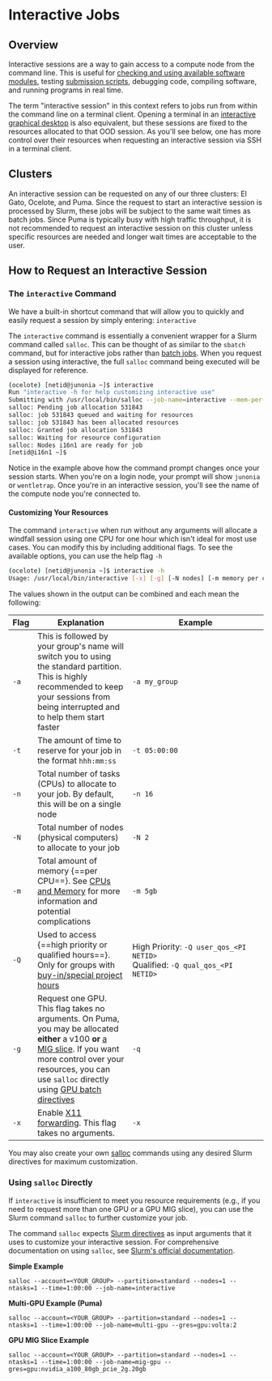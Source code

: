 # Interactive Jobs

## Overview

Interactive sessions are a way to gain access to a compute node from the command line. This is useful for [checking and using available software modules](../../software/modules/), testing [submission scripts](../batch_jobs/intro/), debugging code, compiling software, and running programs in real time. 

The term "interactive session" in this context refers to jobs run from within the command line on a terminal client. Opening a terminal in an [interactive graphical desktop](../open_on_demand/) is also equivalent, but these sessions are fixed to the resources allocated to that OOD session. As you'll see below, one has more control over their resources when requesting an interactive session via SSH in a terminal client.

## Clusters 

An interactive session can be requested on any of our three clusters: El Gato, Ocelote, and Puma. Since the request to start an interactive session is processed by Slurm, these jobs will be subject to the same wait times as batch jobs. Since Puma is typically busy with high traffic throughput, it is not recommended to request an interactive session on this cluster unless specific resources are needed and longer wait times are acceptable to the user. 


## How to Request an Interactive Session



### The ```interactive``` Command

We have a built-in shortcut command that will allow you to quickly and easily request a session by simply entering: ```interactive```

The ```interactive``` command is essentially a convenient wrapper for a Slurm command called ```salloc```. This can be thought of as similar to the `sbatch` command, but for interactive jobs rather than [batch jobs](../batch_jobs/intro). When you request a session using interactive, the full `salloc` command being executed will be displayed for reference.

```bash
(ocelote) [netid@junonia ~]$ interactive
Run "interactive -h for help customizing interactive use"
Submitting with /usr/local/bin/salloc --job-name=interactive --mem-per-cpu=4GB --nodes=1    --ntasks=1 --time=01:00:00 --account=windfall --partition=windfall
salloc: Pending job allocation 531843
salloc: job 531843 queued and waiting for resources
salloc: job 531843 has been allocated resources
salloc: Granted job allocation 531843
salloc: Waiting for resource configuration
salloc: Nodes i16n1 are ready for job
[netid@i16n1 ~]$
```

Notice in the example above how the command prompt changes once your session starts. When you're on a login node, your prompt will show `junonia` or `wentletrap`. Once you're in an interactive session, you'll see the name of the compute node you're connected to. 

#### Customizing Your Resources

The command ```interactive``` when run without any arguments will allocate a windfall session using one CPU for one hour which isn't ideal for most use cases. You can modify this by including additional flags. To see the available options, you can use the help flag ```-h```

```bash
(ocelote) [netid@junonia ~]$ interactive -h
Usage: /usr/local/bin/interactive [-x] [-g] [-N nodes] [-m memory per core] [-n total number of tasks] [-Q optional qos] [-t hh::mm:ss] [-a account to charge]
```
The values shown in the output can be combined and each mean the following:

|Flag|Explanation|<div style="width:250px">Example</div>|
|-|-|-|
|```-a```|This is followed by your group's name will switch you to using the standard partition. This is highly recommended to keep your sessions from being interrupted and to help them start faster|```-a my_group```|
|```-t```|The amount of time to reserve for your job in the format ```hhh:mm:ss```|```-t 05:00:00```|
|```-n```|Total number of tasks (CPUs) to allocate to your job. By default, this will be on a single node|```-n 16```|
|```-N```|Total number of nodes (physical computers) to allocate to your job|```-N 2```|
|```-m```|Total amount of memory {==per CPU==}. See [CPUs and Memory](../cpus_and_memory/) for more information and potential complications|```-m 5gb```|
|```-Q```|Used to access {==high priority or qualified hours==}. Only for groups with [buy-in/special project hours](../../resources/allocations/)|High Priority: ```-Q user_qos_<PI NETID>```<br>Qualified: ```-Q qual_qos_<PI NETID>```|
|```-g```|Request one GPU. This flag takes no arguments. On Puma, you may be allocated **either** a v100 **or** [a MIG slice](../../resources/compute_resources/#mig-multi-instance-gpu-resources). If you want more control over your resources, you can use `salloc` directly using [GPU batch directives](../batch_jobs/batch_directives/#gpus)|```-q```|
|```-x```|Enable [X11 forwarding](/registration_and_access/system_access/#x11-forwarding). This flag takes no arguments.|```-x```|

You may also create your own [salloc](https://slurm.schedmd.com/salloc.html) commands using any desired Slurm directives for maximum customization.

### Using ```salloc``` Directly

If ```interactive``` is insufficient to meet you resource requirements (e.g., if you need to request more than one GPU or a GPU MIG slice), you can use the Slurm command ```salloc``` to further customize your job. 

The command ```salloc``` expects [Slurm directives](../batch_jobs/batch_directives/) as input arguments that it uses to customize your interactive session. For comprehensive documentation on using ```salloc```, see [Slurm's official documentation](https://slurm.schedmd.com/salloc.html).

**Simple Example**

```
salloc --account=<YOUR_GROUP> --partition=standard --nodes=1 --ntasks=1 --time=1:00:00 --job-name=interactive
```

**Multi-GPU Example (Puma)**
```
salloc --account=<YOUR_GROUP> --partition=standard --nodes=1 --ntasks=1 --time=1:00:00 --job-name=multi-gpu --gres=gpu:volta:2
```

**GPU MIG Slice Example**
```
salloc --account=<YOUR_GROUP> --partition=standard --nodes=1 --ntasks=1 --time=1:00:00 --job-name=mig-gpu --gres=gpu:nvidia_a100_80gb_pcie_2g.20gb
```

